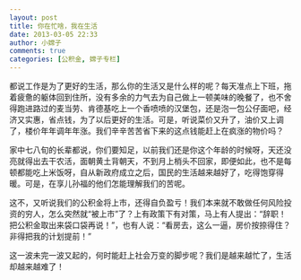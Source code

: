 ```yaml
---
layout: post
title: 你在忙啥，我在生活
date: 2013-03-05 22:33
author: 小嫦子
comments: true
categories: [公积金, 嫦子专栏]
---
```

都说工作是为了更好的生活，那么你的生活又是什么样的呢？每天准点上下班，拖着疲惫的躯体回到住所，没有多余的力气去为自己做上一顿美味的晚餐了，也不舍得跑进路过的麦当劳、肯德基吃上一个香喷喷的汉堡包，还是泡一包公仔面吧，经济又实惠，省点钱，为了以后更好的生活。可是，听说菜价又升了，油价又上调了，楼价年年调年年涨。我们辛辛苦苦省下来的这点钱能赶上在疯涨的物价吗？
<!--more-->
家中七八旬的长辈都说，你们要知足，以前我们还是你这个年龄的时候呀，天还没亮就得出去干农活，面朝黄土背朝天，不到月上梢头不回家，即便如此，也不是每顿都能吃上米饭呀，自从新政府成立之后，国民的生活越来越好了，吃得饱穿得暖。可是，在享儿孙福的他们怎能理解我们的苦呢。

这不，又听说我们的公积金将上市，还得自负盈亏！我们本来就不敢做任何风险投资的穷人，怎么突然就“被上市”了？上有政策下有对策，马上有人提出：“辞职！把公积金取出来袋口袋再说！”，也有人说：“看房去，这么一逼，房价按捺得住？非得把我的计划提前！”

这一波未完一波又起的，何时能赶上社会万变的脚步呢？我们是越来越忙了，生活却越来越难了！
